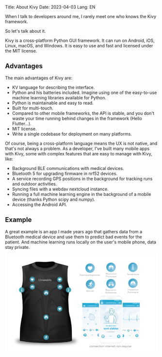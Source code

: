 Title: About Kivy
Date: 2023-04-03
Lang: EN

When I talk to developers around me, I rarely meet one who knows the Kivy framework.

So let's talk about it.

Kivy is a cross-platform Python GUI framework. It can run on Android, iOS, Linux, macOS, and Windows. It is easy to use and fast and licensed under the MIT license.

## Advantages

The main advantages of Kivy are:

- KV language for describing the interface.
- Python and his batteries included. Imagine using one of the easy-to-use machine learning libraries available for Python.
- Python is maintainable and easy to read.
- Built for multi-touch.
- Compared to other mobile frameworks, the API is stable, and you don't waste your time running behind changes in the framework (Hello Flutter...).
- MIT license.
- Write a single codebase for deployment on many platforms.

Of course, being a cross-platform language means the UX is not native, and that's not always a problem. As a developer, I've built many mobile apps with Kivy, some with complex features that are easy to manage with Kivy, like:

- Background BLE communications with medical devices.
- Bluetooth 5 for upgrading firmware in nrf52 devices.
- A service recording GPS positions in the background for tracking runs and outdoor activities.
- Syncing files with a webdav nextcloud instance.
- Running a full machine learning engine in the background of a mobile device (thanks Python scipy and numpy).
- Accessing the Android API.

## Example

A great example is an app I made years ago that gathers data from a Bluetooth medical device and use them to predict bad events for the patient. And machine learning runs locally on the user's mobile phone, data stay private.

![ChronoMonitoring](images/chronomonitoring.png)
